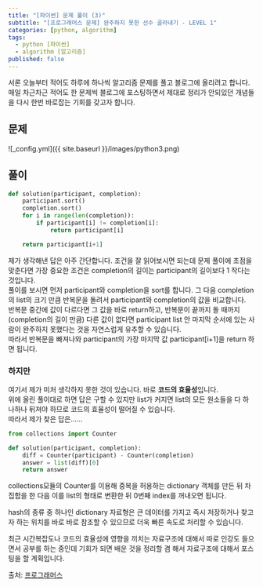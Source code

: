 ```yaml
---
title: "[파이썬] 문제 풀이 (3)"
subtitle: "[프로그래머스 문제] 완주하지 못한 선수 골라내기 - LEVEL 1"
categories: [python, algorithm]
tags:
  - python [파이썬]
  - algorithm [알고리즘]
published: false
---
```

서론
오늘부터 적어도 하루에 하나씩 알고리즘 문제를 풀고 블로그에 올리려고 합니다.
매일 차근차근 적어도 한 문제씩 블로그에 포스팅하면서 제대로 정리가 안되있던 개념들을 다시 한번 바로잡는 기회를 갖고자 합니다.
## 문제
![_config.yml]({{ site.baseurl }}/images/python3.png)


## 풀이

```python
def solution(participant, completion):
    participant.sort()
    completion.sort()
    for i in range(len(completion)):
        if participant[i] != completion[i]:
            return participant[i]

    return participant[i+1]
```

제가 생각해낸 답은 아주 간단합니다. 조건을 잘 읽어보시면 되는데 문제 풀이에 초점을 맞춘다면 가장 중요한 조건은 completion의 길이는 participant의 길이보다 1 작다는 것입니다.  
풀이를 보시면 먼저 participant와 completion을 sort를 합니다. 그 다음 completion의 list의 크기 만큼 반복문을 돌려서 participant와 completion의 값을 비교합니다.  
반복문 중간에 값이 다르다면 그 값을 바로 return하고, 반복문이 끝까지 돌 때까지(completion의 길이 만큼) 다른 값이 없다면 participant list 안 마지막 순서에 있는 사람이 완주하지 못했다는 것을 자연스럽게 유추할 수 있습니다.  
따라서 반복문을 빠져나와 participant의 가장 마지막 값 participant[i+1]을 return 하면 됩니다.

### 하지만
여기서 제가 미처 생각하지 못한 것이 있습니다. 바로 **코드의 효율성**입니다.  
위에 올린 풀이대로 하면 답은 구할 수 있지만 list가 커지면 list의 모든 원소들을 다 하나하나 뒤져야 하므로 코드의 효율성이 떨어질 수 있습니다.   
따라서 제가 찾은 답은......

```python
from collections import Counter

def solution(participant, completion):
    diff = Counter(participant) - Counter(completion)
    answer = list(diff)[0]
    return answer
```

collections모듈의 Counter를 이용해 중복을 허용하는 dictionary 객체를 만든 뒤 차집합을 한 다음 이를 list의 형태로 변환한 뒤 0번째 index를 꺼내오면 됩니다.

hash의 종류 중 하나인 dictionary 자료형은 큰 데이터를 가지고 즉시 저장하거나 찾고자 하는 위치를 바로 바로 참조할 수 있으므로 더욱 빠른 속도로 처리할 수 있습니다.

최근 시간복잡도나 코드의 효율성에 영향을 끼치는 자료구조에 대해서 따로 인강도 들으면서 공부를 하는 중인데 기회가 되면 배운 것을 정리할 겸 해서 자료구조에 대해서 포스팅을 할 계획입니다.

출처: [프로그래머스](https://programmers.co.kr/learn/courses/30/lessons/42576)
